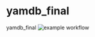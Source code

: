 # yamdb_final
yamdb_final
![example workflow](https://github.com/Ampolirosinvest/yamdb_final/actions/workflows/<WORKFLOW_FILE>/badge.svg)